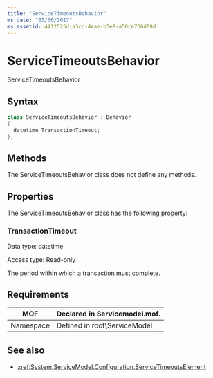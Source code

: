 ```yaml
---
title: "ServiceTimeoutsBehavior"
ms.date: "03/30/2017"
ms.assetid: 4412525d-a3cc-4eae-b3e8-a50ce766d09d
---
```

# ServiceTimeoutsBehavior
ServiceTimeoutsBehavior  
  
## Syntax  
  
```csharp
class ServiceTimeoutsBehavior : Behavior  
{  
  datetime TransactionTimeout;  
};  
```  
  
## Methods  
 The ServiceTimeoutsBehavior class does not define any methods.  
  
## Properties  
 The ServiceTimeoutsBehavior class has the following property:  
  
### TransactionTimeout  
 Data type: datetime  
  
 Access type: Read-only  
  
 The period within which a transaction must complete.  
  
## Requirements  
  
|MOF|Declared in Servicemodel.mof.|  
|---------|-----------------------------------|  
|Namespace|Defined in root\ServiceModel|  
  
## See also
- <xref:System.ServiceModel.Configuration.ServiceTimeoutsElement>
